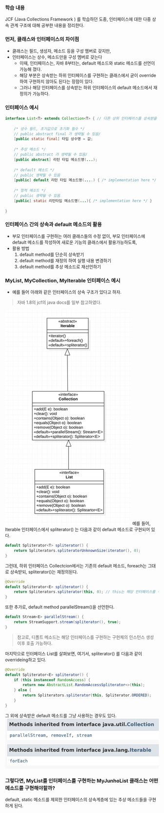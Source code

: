 ### 학습 내용

JCF (Java Collections Framework ) 를 학습하던 도중,
인터페이스에 대한 다중 상속 관계 구조에 대해 공부한 내용을 정리한다.


### 먼저, 클래스와 인터페이스의 차이점
- 클래스는 필드, 생성자, 메소드 등을 구성 멤버로 갖지만, 
- 인터페이스는 상수, 메소드만을 구성 멤버로 갖는다
  - 이때, 인터페이스는, 자바 8부터는, default 메소드와 static 메소드를 선언이 가능해 졌다.
  - 해당 부분은 상속받는 하위 인터페이스를 구현하는 클래스에서 굳이 override하여 구현하지 않아도 된다는 장점이 있다.
  - 그러나 해당 인터페이스를 상속받는 하위 인터페이스의 default 메소드에서 재정의가 가능하다. 

### 인터페이스 예시
```java
interface List<T> extends Collection<T> { // 다른 상위 인터페이스를 상속받을 수 있음. 
    
    /* 상수 필드, 초기값으로 초기화 필수 */
    // public abstract final 가 생략될 수 있음/
    [public static final] 타입 상수명 = 값; 
    
    /* 추상 메소드 */
    // public abstract 가 생략될 수 있음/
    [public abstract] 리턴 타입 메소드명(...);
    
    /* default 메소드 */
    // public 생략될 수 있음 
    [public] default 리턴 타입 메소드명(....) { /* implementation here */ }
    
    /* 정적 메소드 */
    // public 생략될 수 있음
    [public] static 리턴타입 메소드명(...){ /* implementation here */ }
    
}
```

### 인터페이스 간의 상속과 default 메소드의 활용
- 부모 인터페이스를 구현하는 여러 클래스들의 수정 없이, 부모 인터페이스에 default 메소드를 작성하여 새로운 기능의 클래스에서 활용가능하도록,
- 활용 방법
  1. default method를 단순히 상속받기
  2. default method를 재정의 하여 실행 내용 변경하기
  3. default method를 추상 메소드로 재선언하기


### MyList, MyCollection, MyIterable 인터페이스 예시
- 예를 들어 아래와 같은 인터페이스의 상속 구조가 있다고 하자.
> 자바 1.8의 jcf의 java docs를 일부 참고하였다.

![img.png](img.png)
예를 들어, Iterable 인터페이스에서 spliterator() 는 다음과 같이 default 메소드로 구현되어 있다.
```java
default Spliterator<T> spliterator() {
    return Spliterators.spliteratorUnknownSize(iterator(), 0);
}
```
그런데, 하위 인터페이스 Collectcion에서는 기존의 default 메소드, foreach는 그대로 상속받되, spliterator()는 재정의된다.
```java
@Override
default Spliterator<E> spliterator() {
    return Spliterators.spliterator(this, 0); // this는 해당 인터페이스를 구현하는 구현 객체의 인스턴스를 가르킴
}
```

또한 추가로, default method parallelStream()을 선언한다.  
``` java
default Stream<E> parallelStream() {
    return StreamSupport.stream(spliterator(), true);
}
```

> 참고로, 디폴트 메소드는 해당 인터페이스를 구현하는 구현체의 인스턴스 생성 이후 호출 가능하다.

마지막으로 인터페이스 List를 살펴보면, 
여기서, spliterator() 를 다음과 같이 overrideing하고 있다.
```java
@Override
default Spliterator<E> spliterator() {
    if (this instanceof RandomAccess) {
        return new AbstractList.RandomAccessSpliterator<>(this);
    } else {
        return Spliterators.spliterator(this, Spliterator.ORDERED);
    }
}
```
그 외에 상속받은 default 메소드를 그냥 사용하는 경우도 있다.
![img_1.png](img_1.png)

### 그렇다면, MyList를 인터페이스를 구현하는 MyJunhoList 클래스는 어떤 메소드를 구현해야할까?
default, static 메소드를 제외한 인터페이스의 상속계층에 있는 추상 메소드들을 구현하게 된다.
